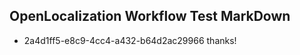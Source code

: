 ## OpenLocalization Workflow Test MarkDown

* 2a4d1ff5-e8c9-4cc4-a432-b64d2ac29966 
thanks!



<!--HONumber=Feb16_HO3-->
